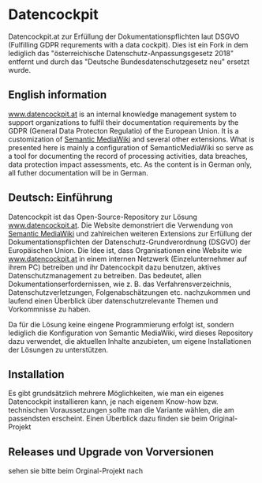 # Datencockpit
Datencockpit.at zur Erfüllung der Dokumentationspflichten laut DSGVO (Fulfilling GDPR requrements with a data cockpit). Dies ist ein Fork in dem lediglich das "österreichische Datenschutz-Anpassungsgesetz 2018" entfernt und durch das "Deutsche Bundesdatenschutzgesetz neu" ersetzt wurde.

## English information
www.datencockpit.at is an internal knowledge management system to support organizations to fulfil their documentation requirements by the GDPR (General Data Protecton Regulatio) of the European Union. It is a customization of [Semantic MediaWiki](https://github.com/SemanticMediaWiki/SemanticMediaWiki) and several other extensions. What is presented here is mainly a configuration of SemanticMediaWiki so serve as a tool for documenting the record of processing activities, data breaches, data  protection impact assessments, etc. As the content is in German only, all futher documentation will be in German. 

## Deutsch: Einführung
Datencockpit ist das Open-Source-Repository zur Lösung www.datencockpit.at. Die Website demonstriert die Verwendung von [Semantic MediaWiki](https://github.com/SemanticMediaWiki/SemanticMediaWiki) und zahlreichen weiteren Extensions zur Erfüllung der Dokumentationspflichten der Datenschutz-Grundverordnung (DSGVO) der Europäischen Union. Die Idee ist, dass Organisationen eine Website wie www.datencockpit.at in einem internen Netzwerk (Einzelunternehmer auf ihrem PC) betreiben und ihr Datencockpit dazu benutzen, aktives Datenschutzmanagement zu betreiben. Das bedeutet, allen Dokumentationserfordernissen, wie z. B. das Verfahrensverzeichnis, Datenschutzverletzungen, Folgenabschätzungen etc. nachzukommen und laufend einen Überblick über datenschutzrelevante Themen und Vorkommnisse zu haben. 

Da für die Lösung keine eingene Programmierung erfolgt ist, sondern lediglich die Konfiguration von Semantic MediaWiki, wird dieses Repository dazu verwendet, die aktuellen Inhalte anzubieten, um eigene Installationen der Lösungen zu unterstützen.

## Installation
Es gibt grundsätzlich mehrere Möglichkeiten, wie man ein eigenes Datencockpit installieren kann, je nach eigenem Know-how bzw. technischen Voraussetzungen sollte man die Variante wählen, die am passendsten erscheint. Einen Überblick dazu finden sie beim Original-Projekt



## Releases und Upgrade von Vorversionen
sehen sie bitte beim Orginal-Projekt nach

